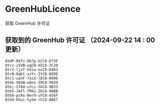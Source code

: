 # GreenHubLicence
获取 GreenHub 许可证
## 获取到的 GreenHub 许可证 （2024-09-22 14 : 00 更新）
```
QtdP-RkTv-Ok7p-kCC8-D73F
Qtcv-iSVB-ugCN-HIC8-3C20
QtcV-ljxT-k6iw-ocC8-A9A3
QtcN-8qbt-xxYc-ItC8-6E8E
Qtc1-uanF-7aiA-lEC8-0406
Qtbk-XKVW-w0ns-Z9C8-992D
Qtbj-If8d-uYLs-SGC8-9B33
QtbV-JkFl-TM42-ZGC8-96BB
QtbO-pcRx-Ner9-uYC8-456F
Qtb9-DGui-hykm-rCC8-A067
```
